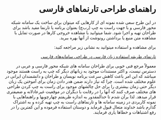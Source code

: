 <div dir="rtl" lang="fa"><h1>
  راهنمای طراحی تارنماهای فارسی</h1>
<p>در این طرح سعی شده نمونه ای از کارهایی که میتوان برای ساخت یک سامانه شبکه محور فارسی و با جهت راست به چپ (رب‌چ) بعنوان برنامه یا تارنما مفید باشد برای طراحان تهیه و اجرا شود. شما میتوانید با مشاهده خروجی کارها در صورت تمایل با مشاهده متن منبع یا برداشتن رونوشت از آنها بهره ببرید.</p>
  <p>
    برای مشاهده و استفاده میتوانید به نشانی زیر مراجعه کنید:</p>
  <a href="https://m-hatami.github.io/farsi/">تارنمای طریقه استفاده زبان فارسی در طراحی سامانه‌های فارسی</a>
  <p>معمولاً مرجع فنی خوبی برای طراحان سامانه های شبکه محور فارسی و عربی در دسترس نیست، و اکثر مستندات موجود به زبانهای دیگر که چپ به راست هستند موجود میباشد که این امر باعث کاهش سرعت برنامه نویسان  و طراحان و دانشمندان ایرانی در علوم مختلف شده است. چرا که نیاز دارند ضمن هدر دادن زمان برای آموختن یک زبان دیگر حتی زمان بیشتری را برای حل چالشهای موجود برای راست به چپ کردن طراحی های مختلف صرف کنند که آنها را در رقابت با دیگران در موقعیت غیرعادلانه و ضعیفتری قرار میدهد. لذا برآن شدم تا حدالمقدور به اندازه ظریفتم چهارچوبها و راهنماهایی با نمونه کاربردی در زمینه سامانه ها و تارنماهای راست به چپ تهیه کرده و به اشتراک گذارم باشد خداوند متعال قبول فرماید و دوستان استفاده فرموده و این کمترین را در رفع اشتباهات و خطاها یاری فرمایند. </p>

</div>
